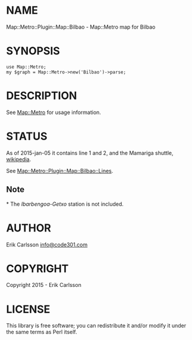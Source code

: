 # NAME

Map::Metro::Plugin::Map::Bilbao - Map::Metro map for Bilbao

# SYNOPSIS

    use Map::Metro;
    my $graph = Map::Metro->new('Bilbao')->parse;

# DESCRIPTION

See [Map::Metro](https://metacpan.org/pod/Map::Metro) for usage information.

# STATUS

As of 2015-jan-05 it contains line 1 and 2, and the Mamariga shuttle, [wikipedia](https://en.wikipedia.org/wiki/Metro_Bilbao).

See [Map::Metro::Plugin::Map::Bilbao::Lines](https://metacpan.org/pod/Map::Metro::Plugin::Map::Bilbao::Lines).

## Note

\* The _Ibarbengoa-Getxo_ station is not included.

# AUTHOR

Erik Carlsson <info@code301.com>

# COPYRIGHT

Copyright 2015 - Erik Carlsson

# LICENSE

This library is free software; you can redistribute it and/or modify
it under the same terms as Perl itself.
